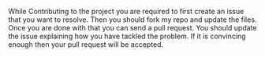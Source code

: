 While Contributing to the project you are required to first create an issue that you want to resolve.
Then you should fork my repo and update the files.
Once you are done with that you can send a pull request.
You should update the issue explaining how you have tackled the problem.
If it is convincing enough then your pull request will be accepted.
